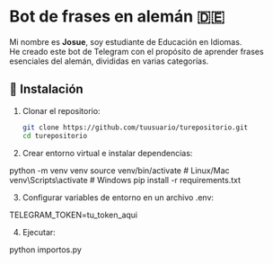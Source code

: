 # Bot de frases en alemán 🇩🇪

Mi nombre es **Josue**, soy estudiante de Educación en Idiomas.  
He creado este bot de Telegram con el propósito de aprender frases esenciales del alemán, divididas en varias categorías.

## 🚀 Instalación

1. Clonar el repositorio:
   ```bash
   git clone https://github.com/tuusuario/turepositorio.git
   cd turepositorio
2. Crear entorno virtual e instalar dependencias:

python -m venv venv
source venv/bin/activate  # Linux/Mac
venv\Scripts\activate     # Windows
pip install -r requirements.txt

3. Configurar variables de entorno en un archivo .env:

TELEGRAM_TOKEN=tu_token_aqui

4. Ejecutar:

python importos.py